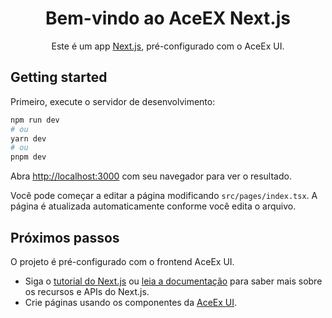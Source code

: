<div align="center">

# Bem-vindo ao AceEX Next.js

Este é um app [Next.js](https://nextjs.org), pré-configurado com o AceEx UI.

</div>

## Getting started

Primeiro, execute o servidor de desenvolvimento:

```bash
npm run dev
# ou
yarn dev
# ou
pnpm dev
```

Abra <http://localhost:3000> com seu navegador para ver o resultado.

Você pode começar a editar a página modificando `src/pages/index.tsx`. A página é atualizada automaticamente conforme você edita o arquivo.

## Próximos passos

O projeto é pré-configurado com o frontend AceEx UI.

- Siga o [tutorial do Next.js](https://nextjs.org/learn) ou [leia a documentação](https://nextjs.org/docs/getting-started) para saber mais sobre os recursos e APIs do Next.js.
- Crie páginas usando os componentes da [AceEx UI](https://ace-ex-ui.vercel.app/).

